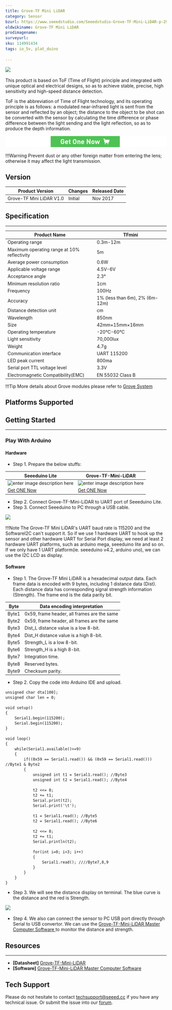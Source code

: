 ```yaml
---
title: Grove-TF Mini LiDAR
category: Sensor
bzurl: https://www.seeedstudio.com/Seeedstudio-Grove-TF-Mini-LiDAR-p-2996.html
oldwikiname: Grove-TF Mini LiDAR
prodimagename:
surveyurl:
sku: 114991434
tags: io_5v, plat_duino

---
```

![](https://github.com/SeeedDocument/Grove-TF_Mini_LiDAR/raw/master/img/Grove-TF-Mini-LiDAR.JPG)

This product is based on ToF (Time of Flight) principle and integrated with unique optical and electrical designs, so as to achieve stable, precise, high sensitivity and high-speed distance detection.

ToF is the abbreviation of Time of Flight technology, and its operating principle is as follows: a modulated near-infrared light is sent from the sensor and reflected by an object; the distance to the object to be shot can be converted with the sensor by calculating the time difference or phase difference between the light sending and the light reflection, so as to produce the depth information.

[![Get one now](https://github.com/SeeedDocument/Grove_Ultrasonic_Ranger/raw/master/image/300px-Get_One_Now_Banner.png)](https://www.seeedstudio.com/Seeedstudio-Grove-TF-Mini-LiDAR-p-2996.html)

!!!Warning
    Prevent dust or any other foreign matter from entering the lens; otherwise it may affect the light transmission.


## Version

| Product Version              | Changes                                                                                                                                                                                    | Released Date |
|------------------------------|--------------------------------------------------------------------------------------------------------------------------------------------------------------------------------------------|---------------|
| Grove-TF Mini LiDAR V1.0 | Initial | Nov 2017      |


## Specification
---
| Product   Name                              | TFmini                           |
|---------------------------------------------|----------------------------------|
| Operating range                             | 0.3m-12m                         |
| Maximum operating range at 10% reflectivity | 5m                               |
| Average power consumption                   | 0.6W                            |
| Applicable voltage range                    | 4.5V-6V                          |
| Acceptance angle                            | 2.3°                             |
| Minimum resolution ratio                    | 1cm                              |
| Frequency                                   | 100Hz                            |
| Accuracy                                    | 1%   (less than 6m), 2% (6m-12m) |
| Distance detection unit                     | cm                               |
| Wavelength                                  | 850nm                            |
| Size                                        | 42mm×15mm×16mm                   |
| Operating temperature                       | -20℃-60℃                       |
| Light sensitivity                           | 70,000lux                        |
| Weight                                      | 4.7g                             |
| Communication interface                     | UART 115200                      |
| LED peak current                            | 800ma                            |
| Serial port TTL voltage level               | 3.3V                              |
| Electromagnetic Compatibility(EMC)          | EN 55032 Class B                  |

!!!Tip
    More details about Grove modules please refer to [Grove System](http://wiki.seeed.cc/Grove_System/)

Platforms Supported
-------------------

## Getting Started
---
### Play With Arduino

#### Hardware

- Step 1. Prepare the below stuffs:

| Seeeduino Lite |  Grove-TF-Mini-LiDAR |
|--------------|-----------------|
|![enter image description here](https://github.com/SeeedDocument/Grove-TF_Mini_LiDAR/raw/master/img/Seeed%20lite_S.jpg)|![enter image description here](https://github.com/SeeedDocument/Grove-TF_Mini_LiDAR/raw/master/img/Grove-TF-Mini-LiDAR_S.JPG)|
|[Get ONE Now](https://www.seeedstudio.com/Seeeduino-Lite-p-1487.html)|[Get ONE Now](https://www.seeedstudio.com/Seeedstudio-Grove-TF-Mini-LiDAR-p-2996.html)|

- Step 2. Connect Grove-TF-Mini-LiDAR to UART port of Seeeduino Lite.
- Step 3. Connect Seeeduino to PC through a USB cable.

![](https://github.com/SeeedDocument/Grove-TF_Mini_LiDAR/raw/master/img/Seeeduino.JPG)

!!!Note
    The Grove-TF Mini LiDAR's UART baud rate is 115200 and the SoftwareI2C can't support it. So if we use 1 hardware UART to hook up the sensor and other hardware UART for Serial Port display, we need at least 2 hardware UART platforms, such as arduino mega, seeeduino lite and so on.  If we only have 1 UART platform(ie. seeeduino v4.2, arduino uno), we can use the I2C LCD as display.


#### Software

- Step 1. The Grove-TF Mini LiDAR is a hexadecimal output data. Each frame data is encoded with 9 bytes, including 1 distance data (Dist). Each distance data has corresponding signal strength information (Strength). The frame end is the data parity bit. 

| Byte  | Data encoding interpretation                |
|-------|---------------------------------------------|
| Byte1 | 0x59, frame header, all frames are the same |
| Byte2 | 0x59, frame header, all frames are the same |
| Byte3 | Dist_L distance value is a low 8-bit.       |
| Byte4 | Dist_H distance value is a high 8-bit.      |
| Byte5 | Strength_L is a low 8-bit.                  |
| Byte6 | Strength_H is a high 8-bit.                 |
| Byte7 | Integration time.                           |
| Byte8 | Reserved bytes.                             |
| Byte9 | Checksum parity.                             |


- Step 2. Copy the code into Arduino IDE and upload.

```
unsigned char dta[100];
unsigned char len = 0;

void setup()
{
    Serial1.begin(115200);
    Serial.begin(115200);
}

void loop()
{
    while(Serial1.available()>=9)
    {
        if((0x59 == Serial1.read()) && (0x59 == Serial1.read())) //Byte1 & Byte2
        {
            unsigned int t1 = Serial1.read(); //Byte3
            unsigned int t2 = Serial1.read(); //Byte4

            t2 <<= 8;
            t2 += t1;
            Serial.print(t2);
            Serial.print('\t');

            t1 = Serial1.read(); //Byte5
            t2 = Serial1.read(); //Byte6

            t2 <<= 8;
            t2 += t1;
            Serial.println(t2);

            for(int i=0; i<3; i++) 
            { 
                Serial1.read(); ////Byte7,8,9
            }
        }
    }
}
```
- Step 3. We will see the distance display on terminal. The blue curve is the distance and the red is Strength. 

![](https://github.com/SeeedDocument/Grove-TF_Mini_LiDAR/raw/master/img/curve.png)

- Step 4. We also can connect the sensor to PC USB port directly through Serial to USB convertor. We can use the [Grove-TF-Mini-LiDAR Master Computer Software
](https://github.com/SeeedDocument/Grove-TF_Mini_LiDAR/raw/master/res/Grove-TF-Mini-LiDAR%20Master%20Computer%20Software.zip) to monitor the distance and strength.  

## Resources
---
- **[Datasheet]** [Grove-TF-Mini-LiDAR
](https://github.com/SeeedDocument/Grove-TF_Mini_LiDAR/raw/master/res/DE-LiDAR%20TFmini%20Datasheet-V1.7-EN.pdf)
- **[Software]** [Grove-TF-Mini-LiDAR Master Computer Software
](https://github.com/SeeedDocument/Grove-TF_Mini_LiDAR/raw/master/res/Grove-TF-Mini-LiDAR%20Master%20Computer%20Software.zip)
## Tech Support
Please do not hesitate to contact [techsupport@seeed.cc](techsupport@seeed.cc) if you have any technical issue. Or submit the issue into our [forum](http://seeedstudio.com/forum/). 